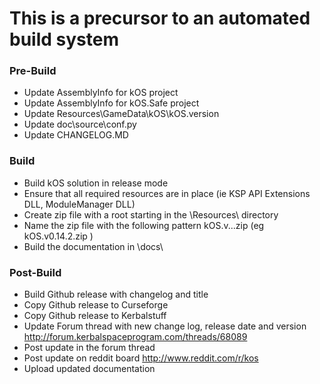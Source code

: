 # This is a precursor to an automated build system

### Pre-Build
* Update AssemblyInfo for kOS project
* Update AssemblyInfo for kOS.Safe project
* Update Resources\GameData\kOS\kOS.version
* Update doc\source\conf.py
* Update CHANGELOG.MD

### Build
* Build kOS solution in release mode
* Ensure that all required resources are in place (ie KSP API Extensions DLL, ModuleManager DLL)
* Create zip file with a root starting in the \Resources\ directory
* Name the zip file with the following pattern kOS.v<major>.<minor>.<patch>.zip (eg kOS.v0.14.2.zip )
* Build the documentation in \docs\

### Post-Build
* Build Github release with changelog and title
* Copy Github release to Curseforge
* Copy Github release to Kerbalstuff
* Update Forum thread with new change log, release date and version http://forum.kerbalspaceprogram.com/threads/68089
* Post update in the forum thread
* Post update on reddit board http://www.reddit.com/r/kos
* Upload updated documentation

